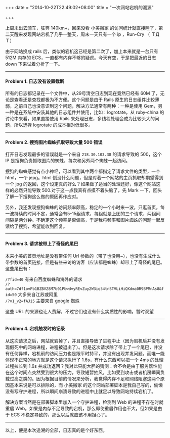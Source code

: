 +++
date = "2014-10-22T22:49:02+08:00"
title = "一次网站宕机的溯源"

+++

上周末出去骑车，狂奔 140km+，回来没看 小美搬家 的访问统计就直接睡了，第二天醒来发现网站宕机了几乎一整天，周末一天只有一个 ip ，Run-Cry （ ＴДＴ）

由于网站换成 rails 后，类似的宕机这已经是第二次了，加上本来就是一台只有 512M 内存的 ECS，一直都有内存不够的疑虑。今天有空，于是把最近的日志 down 下来试着分析了一下。

* * *

#### Problem 1\. 日志没有设置截断

所有的日志都记录在一个文件中，从29号清空日志到现在竟然已经有 60M 了，无论是查看还是查找都极为不方便。这个问题是由于 Rails 原生的日志组件比较薄弱，之前自己也没意识到这个问题，解决方法通常有两种：一种是使用 Gem，另一种是在系统中安装其他的日志组件并使用，比如：logrotate。从 ruby-china 的讨论中来看，如果直接使用 Rails 来处理日志，多线程处理会成为比较头大的问题，所以选择 logrotate 的成本相对低很多。

* * *

#### Problem 2\. 搜狗图片蜘蛛抓取导致大量 500 错误

打开日志发现最多的错误就是一个来自 `218.30.103.38` 的请求导致的 500，这个 IP 是搜狗负责抓取图片的蜘蛛，每次和另外两个蜘蛛一起访问。

搜狗的蜘蛛感觉有点小神经，可以看到其中两个都指定了请求文件的类型，一个 html，一个 jepg。html 倒没什么问题，但是对着一个网站的主页抓取却期望得到一个 jpg 的返回，这个设定真的好么？如果做了适当的处理还好，像这个网站这样的必然只能导致 500.对于这一点我真有点摸不着头脑了，先 Mark 一下，回头了解一下搜狗这么做的原因再作应对。

另外，我还发现搜狗蜘蛛的访问频率颇高，稳定的一个小时来一波，只逛首页，每一波持续的时间不定，通常会有5-15组请求，每组就是上图的三个请求，两组间间隔是两分钟。不确定这个频率是否偏高，于是我将频率和图片蜘蛛的问题一起反馈给了搜狗，希望能收到回复。

* * *

#### Problem 3\. 请求被带上了奇怪的尾巴

本来小美的首页地址是没有带任何 Url 参数的（带了也没用~），也没有生成什么带参数的首页链接，但是有些来访的访客（应该都是蜘蛛）却带上了奇怪的尾巴。这些尾巴有：

`/?fid=40` 有来自百度蜘蛛和海外的请求  
`/?auth=7df1ovPb1BZBVZ8M7b01PbwdvyREvZuy2W3iq54tnSTVLiHiQXdma0R9BPMnAs8&fid=50` 大多来自江苏或阿里  
`/?v1_v2=fAJi5` 主要来自 google 蜘蛛

这些 URL 的来源也让人费解，不过它们也没有什么实质性的影响，暂时观望

* * *

#### Problem 4\. 宕机触发时的记录

从这次请求之后，网站就宕掉了，并且直接导致了进程中止（因为宕机后并没有发现假死中的网站进程，进程被退出了）。但是这次请求除了带上了一个尾巴，并没有任何异样，宕机前的访问压力也是跟平时持平，并没有出现并发问题。而唯一能体现不正常的地方就是这个请求执行了 1.6s，有什么东西可以把一个 4ms 的处理过程拉长到 1.6s 并成功返回？我对此只能大胆的猜测：会不会是由于服务器性能在这个时间点突然受到很大的压力，导致短暂抽风，比如受到攻击或者机房瞬间负载过高之类的。因为根据目前的情况来分析，我觉得内存不足和网络阻塞这两个原因基本来说是可以排除的，而 小美搬家 的这个网站部署脚本是我自己写的，偷懒没有写守护进程，所以瞬间崩溃导致的进程中止就足以导致网站持续宕机了。

解决方案当然是在部署脚本里加入一个守护进程，检测到 Web 的进程不存在时就重启 Web。如果是内存不足导致的宕机，那么即使重启作用也不大，但如果是由于 ECS 不稳定导致的，那么以后就应该不用担心了。

* * *

以上，便是本次追溯的全部，日志真的是个好东西。

